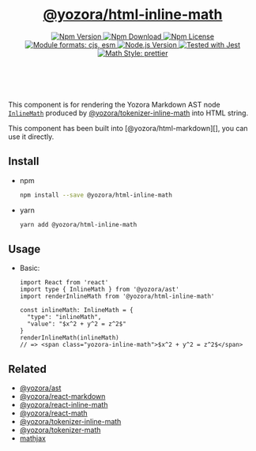 <header>
  <h1 align="center">
    <a href="https://github.com/guanghechen/yozora-html/tree/main/packages/inline-math#readme">@yozora/html-inline-math</a>
  </h1>
  <div align="center">
    <a href="https://www.npmjs.com/package/@yozora/html-inline-math">
      <img
        alt="Npm Version"
        src="https://img.shields.io/npm/v/@yozora/html-inline-math.svg"
      />
    </a>
    <a href="https://www.npmjs.com/package/@yozora/html-inline-math">
      <img
        alt="Npm Download"
        src="https://img.shields.io/npm/dm/@yozora/html-inline-math.svg"
      />
    </a>
    <a href="https://www.npmjs.com/package/@yozora/html-inline-math">
      <img
        alt="Npm License"
        src="https://img.shields.io/npm/l/@yozora/html-inline-math.svg"
      />
    </a>
    <a href="#install">
      <img
        alt="Module formats: cjs, esm"
        src="https://img.shields.io/badge/module_formats-cjs%2C%20esm-green.svg"
      />
    </a>
    <a href="https://github.com/nodejs/node">
      <img
        alt="Node.js Version"
        src="https://img.shields.io/node/v/@yozora/html-inline-math"
      />
    </a>
    <a href="https://github.com/facebook/jest">
      <img
        alt="Tested with Jest"
        src="https://img.shields.io/badge/tested_with-jest-9c465e.svg"
      />
    </a>
    <a href="https://github.com/prettier/prettier">
      <img
        alt="Math Style: prettier"
        src="https://img.shields.io/badge/math_style-prettier-ff69b4.svg?style=flat-square"
      />
    </a>
  </div>
</header>
<br/>

This component is for rendering the Yozora Markdown AST node [`InlineMath`][@yozora/ast] 
produced by [@yozora/tokenizer-inline-math][] into HTML string.

This component has been built into [@yozora/html-markdown][], you can use it directly.

## Install

* npm

  ```bash
  npm install --save @yozora/html-inline-math
  ```

* yarn

  ```bash
  yarn add @yozora/html-inline-math
  ```


## Usage

* Basic:

  ```tsx
  import React from 'react'
  import type { InlineMath } from '@yozora/ast'
  import renderInlineMath from '@yozora/html-inline-math'

  const inlineMath: InlineMath = {
    "type": "inlineMath",
    "value": "$x^2 + y^2 = z^2$"
  }
  renderInlineMath(inlineMath)
  // => <span class="yozora-inline-math">$x^2 + y^2 = z^2$</span>
  ```


## Related

* [@yozora/ast][]
* [@yozora/react-markdown][]
* [@yozora/react-inline-math][]
* [@yozora/react-math][]
* [@yozora/tokenizer-inline-math][]
* [@yozora/tokenizer-math][]
* [mathjax][]


[@yozora/ast]: https://www.npmjs.com/package/@yozora/ast#inline-math
[@yozora/react-markdown]: https://www.npmjs.com/package/@yozora/react-markdown
[@yozora/tokenizer-inline-math]: https://www.npmjs.com/package/@yozora/tokenizer-inline-math
[@yozora/tokenizer-math]: https://www.npmjs.com/package/@yozora/tokenizer-math
[@yozora/react-inline-math]: https://www.npmjs.com/package/@yozora/react-inline-math
[@yozora/react-math]: https://www.npmjs.com/package/@yozora/react-math
[mathjax]: https://www.mathjax.org/
